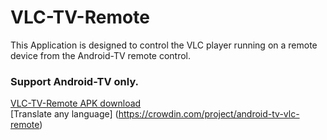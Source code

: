 # VLC-TV-Remote
This Application is designed to control the VLC player running on a remote device from the Android-TV remote control.  

### Support Android-TV only.

[VLC-TV-Remote APK download](https://clonetv.github.io/VLC-TV-Remote/)  
[Translate any language] (https://crowdin.com/project/android-tv-vlc-remote)  

